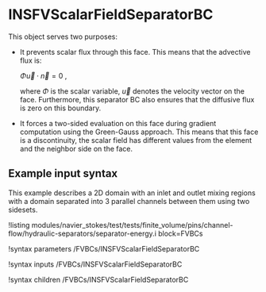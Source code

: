 # INSFVScalarFieldSeparatorBC

This object serves two purposes:

- It prevents scalar flux through this face. This means that the
  advective flux is:

  $\Phi \vec{u}\cdot\vec{n} = 0~,$

  where $\Phi$ is the scalar variable, $\vec{u}$ denotes the velocity vector on the face.
  Furthermore, this separator BC also ensures that the diffusive flux is zero on this boundary.
- It forces a two-sided evaluation on this face during gradient computation
  using the Green-Gauss approach. This means that this face is a discontinuity,
  the scalar field has different values from the element and the neighbor side on the face.

## Example input syntax

This example describes a 2D domain with an inlet and outlet mixing regions with a domain
separated into 3 parallel channels between them using two sidesets.

!listing modules/navier_stokes/test/tests/finite_volume/pins/channel-flow/hydraulic-separators/separator-energy.i block=FVBCs

!syntax parameters /FVBCs/INSFVScalarFieldSeparatorBC

!syntax inputs /FVBCs/INSFVScalarFieldSeparatorBC

!syntax children /FVBCs/INSFVScalarFieldSeparatorBC
